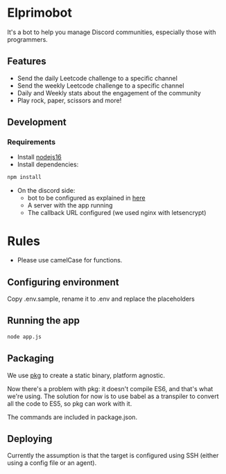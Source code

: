 # Elprimobot

It's a bot to help you manage Discord communities, especially those with programmers.

## Features
- Send the daily Leetcode challenge to a specific channel
- Send the weekly Leetcode challenge to a specific channel
- Daily and Weekly stats about the engagement of the community
- Play rock, paper, scissors and more!

## Development

### Requirements

* Install [nodejs16](https://nodejs.org/download/release/latest-v16.x/)
* Install dependencies:
```bash
npm install
```
* On the discord side: 
  * bot to be configured as explained in [here](https://discord.com/developers/docs/getting-started)
  * A server with the app running
  * The callback URL configured (we used nginx with letsencrypt)

# Rules

* Please use camelCase for functions. 

## Configuring environment

Copy .env.sample, rename it to .env and replace the placeholders

## Running the app

```bash
node app.js
```

## Packaging

We use [pkg](https://www.npmjs.com/package/pkg) to create a static binary, platform agnostic.

Now there's a problem with pkg: it doesn't compile ES6, and that's what we're using. The solution for now is to use babel as a transpiler to convert all the code to ES5, so pkg can work with it.

The commands are included in package.json.

## Deploying

Currently the assumption is that the target is configured using SSH (either using a config file or an agent).

